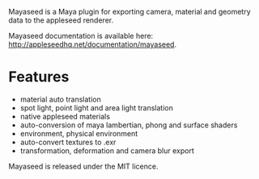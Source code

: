 Mayaseed is a Maya plugin for exporting camera, material and geometry data to the appleseed renderer.

Mayaseed documentation is available here: http://appleseedhq.net/documentation/mayaseed.

Features
========

+ material auto translation
+ spot light, point light and area light translation
+ native appleseed materials
+ auto-conversion of maya lambertian, phong and surface shaders
+ environment, physical environment
+ auto-convert textures to .exr
+ transformation, deformation and camera blur export

Mayaseed is released under the MIT licence.